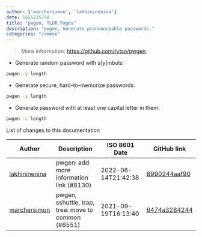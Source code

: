 ```yaml
---
author: ['marchersimon', 'lakhininenina']
date: 1655235758
title: "pwgen, TLDR Pages"
description: "pwgen, Generate pronounceable passwords."
categories: "common"
---
```

> More information: <https://github.com/tytso/pwgen>.

- Generate random password with s[y]mbols:

```bash
pwgen -y length
```

- Generate secure, hard-to-memorize passwords:

```bash
pwgen -s length
```

- Generate password with at least one capital letter in them:

```bash
pwgen -c length
```
List of changes to this documentation


Author | Description | ISO 8601 Date | GitHub link
------|-----|-----|-----
[lakhininenina](mailto:99631909+lakhininenina@users.noreply.github.com) | pwgen: add more information link (#8130) | 2022-06-14T21:42:38 | [8990244aaf90](https://github.com/tldr-pages/tldr/commit/8990244aaf9058df53bb7e764b59e7d4e67ef2eb)
[marchersimon](mailto:50295997+marchersimon@users.noreply.github.com) | pwgen, sshuttle, trap, tree: move to common (#6551) | 2021-09-19T16:13:40 | [6474a3284244](https://github.com/tldr-pages/tldr/commit/6474a3284244a623c5ba32264a99d6a27a3bcce3)

